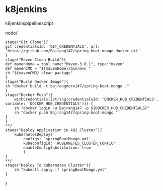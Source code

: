 # k8jenkins
k8jenkinspipelinescript




node{
    
    stage("Git Clone"){
    git credentialsId: 'GIT_CREDENTIALS', url: 'https://github.com/Bajrang147/spring-boot-mongo-docker.git'
    }
    stage("Maven Clean Build"){
    def mavenHome = tool name:"Maven-3.6.1", type:"maven"
    def mavenCMD = "${mavenHome}/bin/mvn "
    sh "${mavenCMD} clean package"
    }
    stage("Build Docker Image"){
    sh "docker build -t bajrangmore147/spring-boot-mongo ."    
    }
    stage("Docker Push"){
        withCredentials([string(credentialsId: 'DOCKER_HUB_CREDENTIALS', variable: 'DOCKER_HUB_CREDENTIALS')]) {
        sh "docker login -u Bajrang147 -p ${DOCKER_HUB_CREDENTIALS}"
        sh "docker push Bajrang147/spring-boot-mongo "
    }
    }
    **/
    stage("Deploy Application in k82 Cluster"){
        kubernetesDeploy(
            configs: 'springBootMongo.yml' ,
            kubeconfigId: 'KUBERNETES_CLUSTER_CONFIG' ,
            enableConfigSubstitution: true
            )
    }
    **/
    stage("Deploy To Kubernetes Cluster"){
        sh "kubectl apply -f springBootMongo.yml"
    }

}
